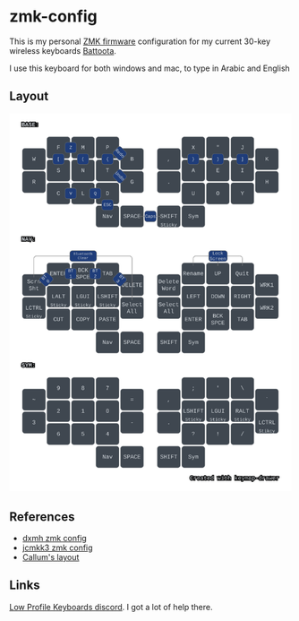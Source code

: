 # zmk-config

This is my personal [ZMK firmware][1] configuration for my current 30-key wireless keyboards [Battoota](https://github.com/AlaaSaadAbdo/battoota).

I use this keyboard for both windows and mac, to type in Arabic and English

## Layout

![](layout.svg) 

## References

* [dxmh zmk config](https://github.com/dxmh/zmk-config)
* [jcmkk3 zmk config](https://github.com/jcmkk3/zmk-config)
* [Callum's layout](https://github.com/callum-oakley/keymap)

## Links

[Low Profile Keyboards discord](https://discord.gg/69UM9sQF8q). I got a lot of help there.

[1]: https://github.com/zmkfirmware/zmk
